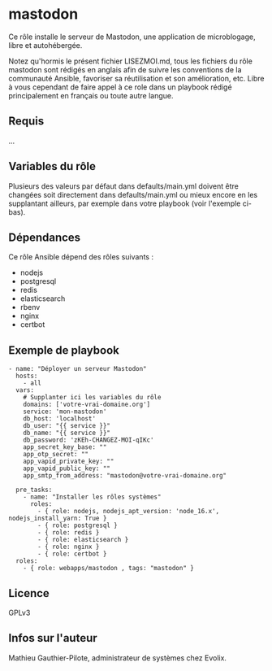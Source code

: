 mastodon
=========

Ce rôle installe le serveur de Mastodon, une application de microblogage, libre et autohébergée. 

Notez qu'hormis le présent fichier LISEZMOI.md, tous les fichiers du rôle mastodon sont rédigés en anglais afin de suivre les conventions de la communauté Ansible, favoriser sa réutilisation et son amélioration, etc. Libre à vous cependant de faire appel à ce role dans un playbook rédigé principalement en français ou toute autre langue.

Requis
------

...

Variables du rôle
-----------------

Plusieurs des valeurs par défaut dans defaults/main.yml doivent être changées soit directement dans defaults/main.yml ou mieux encore en les supplantant ailleurs, par exemple dans votre playbook (voir l'exemple ci-bas).

Dépendances
------------

Ce rôle Ansible dépend des rôles suivants :

- nodejs
- postgresql
- redis
- elasticsearch
- rbenv
- nginx
- certbot

Exemple de playbook
-------------------

```
- name: "Déployer un serveur Mastodon"
  hosts: 
    - all
  vars:
    # Supplanter ici les variables du rôle
    domains: ['votre-vrai-domaine.org']
    service: 'mon-mastodon'
    db_host: 'localhost'
    db_user: "{{ service }}"
    db_name: "{{ service }}"
    db_password: 'zKEh-CHANGEZ-MOI-qIKc'
    app_secret_key_base: ""
    app_otp_secret: ""
    app_vapid_private_key: ""
    app_vapid_public_key: ""
    app_smtp_from_address: "mastodon@votre-vrai-domaine.org"

  pre_tasks:
    - name: "Installer les rôles systèmes"
      roles:
        - { role: nodejs, nodejs_apt_version: 'node_16.x', nodejs_install_yarn: True }
        - { role: postgresql }
        - { role: redis }
        - { role: elasticsearch }
        - { role: nginx }
        - { role: certbot }
  roles:
    - { role: webapps/mastodon , tags: "mastodon" }
```

Licence
-------

GPLv3

Infos sur l'auteur
------------------

Mathieu Gauthier-Pilote, administrateur de systèmes chez Evolix.
